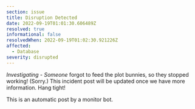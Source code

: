 ```yaml
---
section: issue
title: Disruption Detected
date: 2022-09-19T01:01:30.606489Z
resolved: true
informational: false
resolvedWhen: 2022-09-19T01:02:30.921226Z
affected:
  - Database
severity: disrupted
---
```

*Investigating* - _Someone_ forgot to feed the plot bunnies, so they stopped working! (Sorry.) This incident post will be updated once we have more information. Hang tight!

This is an automatic post by a monitor bot.
        